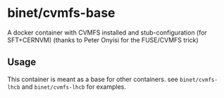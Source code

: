 binet/cvmfs-base
================

A docker container with CVMFS installed and stub-configuration (for SFT+CERNVM)
(thanks to Peter Onyisi for the FUSE/CVMFS trick)

## Usage

This container is meant as a base for other containers. see
`binet/cvmfs-lhcb` and `binet/cvmfs-lhcb` for examples.
